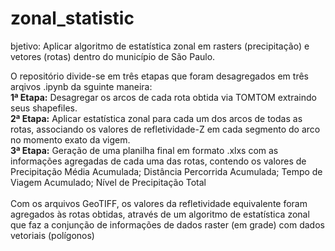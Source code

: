 # zonal_statistic
bjetivo: Aplicar algoritmo de estatística zonal em rasters (precipitação) e vetores (rotas) dentro do município de São Paulo. 

O repositório divide-se em três etapas que foram desagregados em três arqivos .ipynb da sguinte maneira:
<br>**1ª Etapa:** Desagregar os arcos de cada rota obtida via TOMTOM extraindo seus shapefiles.
<br>**2ª Etapa:** Aplicar estatística zonal para cada um dos arcos de todas as rotas, associando os valores de refletividade-Z em cada segmento do arco no momento exato da vigem.
<br>**3ª Etapa:** Geração de uma planilha final em formato .xlxs com as informações agregadas de cada uma das rotas, contendo os valores de Precipitação Média Acumulada; Distância Percorrida Acumulada; Tempo de Viagem Acumulado; Nível de Precipitação Total
<br>
<br>Com os arquivos GeoTIFF, os valores da refletividade equivalente foram agregados às rotas obtidas, através de um algoritmo de estatística zonal que faz a conjunção de informações de dados raster (em grade) com dados vetoriais (polígonos)
